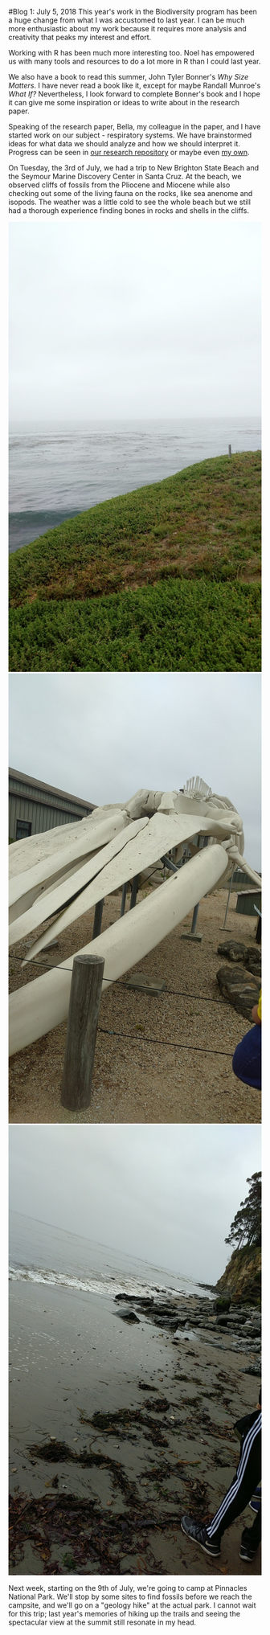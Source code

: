 #Blog 1: July 5, 2018
This year's work in the Biodiversity program has been a huge change from what I was accustomed to last year. I can be much more enthusiastic about my work because it requires more analysis and creativity that peaks my interest and effort.

Working with R has been much more interesting too. Noel has empowered us with many tools and resources to do a lot more in R than I could last year.

We also have a book to read this summer, John Tyler Bonner's *Why Size Matters*. I have never read a book like it, except for maybe Randall Munroe's *What If?* Nevertheless, I look forward to complete Bonner's book and I hope it can give me some inspiration or ideas to write about in the research paper.

Speaking of the research paper, Bella, my colleague in the paper, and I have started work on our subject - respiratory systems. We have brainstormed ideas for what data we should analyze and how we should interpret it. Progress can be seen in [our research repository](https://github.com/naheim/paleosizePaper/tree/master/respAnatomy) or maybe even [my own](https://github.com/saketbakshi/bioHSI_2018).

On Tuesday, the 3rd of July, we had a trip to New Brighton State Beach and the Seymour Marine Discovery Center in Santa Cruz. At the beach, we observed cliffs of fossils from the Pliocene and Miocene while also checking out some of the living fauna on the rocks, like sea anenome and isopods. The weather was a little cold to see the whole beach but we still had a thorough experience finding bones in rocks and shells in the cliffs.

![Photo of Pacific from Seymour Center](../Images/image.jpg)
![Photo of Whale Skeleton from Seymour Center](../Images/image-2.jpg)
![Photo of coast from New Brighton State Beach](../Images/image-1.jpg)

Next week, starting on the 9th of July, we're going to camp at Pinnacles National Park. We'll stop by some sites to find fossils before we reach the campsite, and we'll go on a "geology hike" at the actual park. I cannot wait for this trip; last year's memories of hiking up the trails and seeing the spectacular view at the summit still resonate in my head.